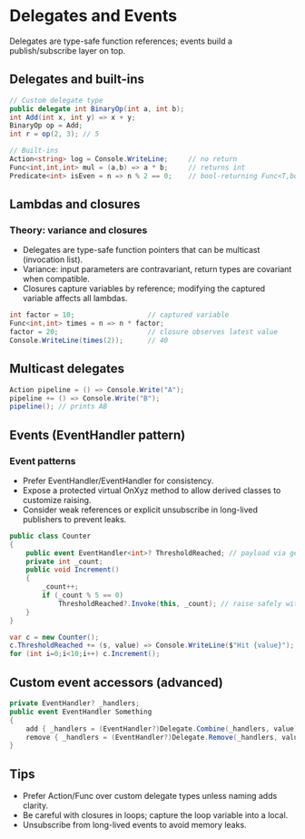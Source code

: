 # Delegates and Events

Delegates are type-safe function references; events build a publish/subscribe layer on top.

## Delegates and built-ins
```csharp
// Custom delegate type
public delegate int BinaryOp(int a, int b);
int Add(int x, int y) => x + y;
BinaryOp op = Add;
int r = op(2, 3); // 5

// Built-ins
Action<string> log = Console.WriteLine;     // no return
Func<int,int,int> mul = (a,b) => a * b;     // returns int
Predicate<int> isEven = n => n % 2 == 0;    // bool-returning Func<T,bool>
```

## Lambdas and closures
### Theory: variance and closures
- Delegates are type-safe function pointers that can be multicast (invocation list).
- Variance: input parameters are contravariant, return types are covariant when compatible.
- Closures capture variables by reference; modifying the captured variable affects all lambdas.
```csharp
int factor = 10;                  // captured variable
Func<int,int> times = n => n * factor;
factor = 20;                      // closure observes latest value
Console.WriteLine(times(2));      // 40
```

## Multicast delegates
```csharp
Action pipeline = () => Console.Write("A");
pipeline += () => Console.Write("B");
pipeline(); // prints AB
```

## Events (EventHandler pattern)
### Event patterns
- Prefer EventHandler/EventHandler<TEventArgs> for consistency.
- Expose a protected virtual OnXyz method to allow derived classes to customize raising.
- Consider weak references or explicit unsubscribe in long-lived publishers to prevent leaks.
```csharp
public class Counter
{
	public event EventHandler<int>? ThresholdReached; // payload via generic arg
	private int _count;
	public void Increment()
	{
		_count++;
		if (_count % 5 == 0)
			ThresholdReached?.Invoke(this, _count); // raise safely with null-conditional
	}
}

var c = new Counter();
c.ThresholdReached += (s, value) => Console.WriteLine($"Hit {value}");
for (int i=0;i<10;i++) c.Increment();
```

## Custom event accessors (advanced)
```csharp
private EventHandler? _handlers;
public event EventHandler Something
{
	add { _handlers = (EventHandler?)Delegate.Combine(_handlers, value); }
	remove { _handlers = (EventHandler?)Delegate.Remove(_handlers, value); }
}
```

## Tips
- Prefer Action/Func over custom delegate types unless naming adds clarity.
- Be careful with closures in loops; capture the loop variable into a local.
- Unsubscribe from long-lived events to avoid memory leaks.
